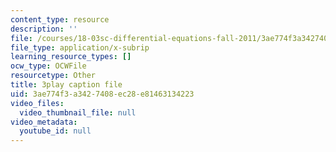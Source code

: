 ```yaml
---
content_type: resource
description: ''
file: /courses/18-03sc-differential-equations-fall-2011/3ae774f3a3427408ec28e81463134223_hEtWqTPPXuc.srt
file_type: application/x-subrip
learning_resource_types: []
ocw_type: OCWFile
resourcetype: Other
title: 3play caption file
uid: 3ae774f3-a342-7408-ec28-e81463134223
video_files:
  video_thumbnail_file: null
video_metadata:
  youtube_id: null
---
```


